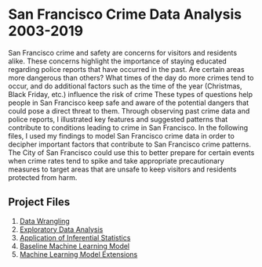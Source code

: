 # San Francisco Crime Data Analysis 2003-2019
San Francisco crime and safety are concerns for visitors and residents alike. These concerns highlight the importance of staying educated 
regarding police reports that have occurred in the past. Are certain areas more dangerous than others? What times of the day do more crimes tend to occur, and do additional factors such as the time of the year (Christmas, Black Friday, etc.) influence the risk of crime These types of questions help people in San Francisco keep safe and aware of the potential dangers that could pose a direct threat to them. Through observing past crime data and police reports, I illustrated key features and suggested patterns that contribute to conditions leading to crime in San Francisco. In the following files, I used my findings to model San Francisco crime data in order to decipher important factors that contribute to San Francisco crime patterns. The City of San Francisco could use this to better prepare for certain events when crime rates tend to spike and take appropriate precautionary measures to target areas that are unsafe to keep visitors and residents protected from harm.

## Project Files
1. [Data Wrangling](https://github.com/gyamane/Springboard/blob/master/capstone_project_1/data_wrangling.ipynb)
2. [Exploratory Data Analysis](https://github.com/gyamane/Springboard/blob/master/capstone_project_1/EDA.ipynb)
3. [Application of Inferential Statistics](https://github.com/gyamane/Springboard/blob/master/capstone_project_1/statistical_data_analysis.ipynb)
4. [Baseline Machine Learning Model](https://github.com/gyamane/Springboard/blob/master/capstone_project_1/Machine%20Learning%20Models/Baseline_Model.ipynb)
5. [Machine Learning Model Extensions](https://github.com/gyamane/Springboard/blob/master/capstone_project_1/Machine%20Learning%20Models/Baseline_Model_Extensions.ipynb)
